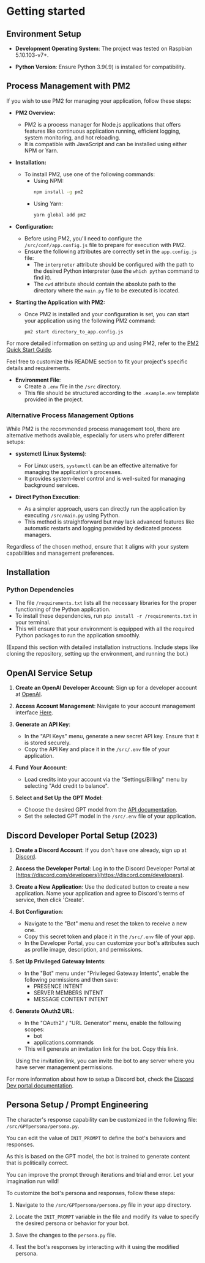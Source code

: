 # Getting started

## Environment Setup

- **Development Operating System**: The project was tested on Raspbian 5.10.103-v7+.

- **Python Version**: Ensure Python 3.9(.9) is installed for compatibility.

## Process Management with PM2

If you wish to use PM2 for managing your application, follow these steps:

- **PM2 Overview:**
  - PM2 is a process manager for Node.js applications that offers features like continuous application running, efficient logging, system monitoring, and hot reloading.
  - It is compatible with JavaScript and can be installed using either NPM or Yarn.

- **Installation:**
  - To install PM2, use one of the following commands:
    - Using NPM:
      ```bash
      npm install -g pm2
      ```
    - Using Yarn:
      ```bash
      yarn global add pm2
      ```

- **Configuration:**
  - Before using PM2, you'll need to configure the `/src/conf/app.config.js` file to prepare for execution with PM2.
  - Ensure the following attributes are correctly set in the `app.config.js` file:
    - The `interpreter` attribute should be configured with the path to the desired Python interpreter (use the `which python` command to find it).
    - The `cwd` attribute should contain the absolute path to the directory where the `main.py` file to be executed is located.

- **Starting the Application with PM2:**
  - Once PM2 is installed and your configuration is set, you can start your application using the following PM2 command:
    ```bash
    pm2 start directory_to_app.config.js 
    ```

For more detailed information on setting up and using PM2, refer to the [PM2 Quick Start Guide](https://pm2.keymetrics.io/docs/usage/quick-start/).

Feel free to customize this README section to fit your project's specific details and requirements.


- **Environment File**:
    - Create a `.env` file in the `/src` directory.
    - This file should be structured according to the `.example.env` template provided in the project.

### Alternative Process Management Options

While PM2 is the recommended process management tool, there are alternative methods available, especially for users who prefer different setups:

- **systemctl (Linux Systems)**: 
    - For Linux users, `systemctl` can be an effective alternative for managing the application's processes. 
    - It provides system-level control and is well-suited for managing background services.

- **Direct Python Execution**:
    - As a simpler approach, users can directly run the application by executing `/src/main.py` using Python.
    - This method is straightforward but may lack advanced features like automatic restarts and logging provided by dedicated process managers.

Regardless of the chosen method, ensure that it aligns with your system capabilities and management preferences.

## Installation

### Python Dependencies

- The file `/requirements.txt` lists all the necessary libraries for the proper functioning of the Python application. 
- To install these dependencies, run `pip install -r /requirements.txt` in your terminal.
- This will ensure that your environment is equipped with all the required Python packages to run the application smoothly.

(Expand this section with detailed installation instructions. Include steps like cloning the repository, setting up the environment, and running the bot.)


## OpenAI Service Setup

1. **Create an OpenAI Developer Account**: Sign up for a developer account at [OpenAI](https://openai.com).

2. **Access Account Management**: Navigate to your account management interface [Here](https://platform.openai.com/docs/overview).

3. **Generate an API Key**:
    - In the "API Keys" menu, generate a new secret API key. Ensure that it is stored securely.
    - Copy the API Key and place it in the `/src/.env` file of your application.

4. **Fund Your Account**:
    - Load credits into your account via the "Settings/Billing" menu by selecting "Add credit to balance".

5. **Select and Set Up the GPT Model**:
    - Choose the desired GPT model from the [API documentation](https://platform.openai.com/docs/models/models).
    - Set the selected GPT model in the `/src/.env` file of your application.


## Discord Developer Portal Setup (2023)

1. **Create a Discord Account**: If you don't have one already, sign up at [Discord](https://discord.com).

2. **Access the Developer Portal**: Log in to the Discord Developer Portal at [https://discord.com/developers](https://discord.com/developers).

3. **Create a New Application**: Use the dedicated button to create a new application. Name your application and agree to Discord's terms of service, then click 'Create'.

4. **Bot Configuration**:
    - Navigate to the "Bot" menu and reset the token to receive a new one.
    - Copy this secret token and place it in the `/src/.env` file of your app.
    - In the Developer Portal, you can customize your bot's attributes such as profile image, description, and permissions.

5. **Set Up Privileged Gateway Intents**:
    - In the "Bot" menu under "Privileged Gateway Intents", enable the following permissions and then save:
        - PRESENCE INTENT
        - SERVER MEMBERS INTENT
        - MESSAGE CONTENT INTENT

6. **Generate OAuth2 URL**:
    - In the "OAuth2" / "URL Generator" menu, enable the following scopes:
        - bot
        - applications.commands
    - This will generate an invitation link for the bot. Copy this link.
    
    Using the invitation link, you can invite the bot to any server where you have server management permissions.

For more information about how to setup a Discord bot, check the [Discord Dev portal documentation](https://discord.com/developers/docs/intro).


## Persona Setup / Prompt Engineering

The character's response capability can be customized in the following file: `/src/GPTpersona/persona.py`.

You can edit the value of `INIT_PROMPT` to define the bot's behaviors and responses.

As this is based on the GPT model, the bot is trained to generate content that is politically correct.

You can improve the prompt through iterations and trial and error. Let your imagination run wild!

To customize the bot's persona and responses, follow these steps:

1. Navigate to the `/src/GPTpersona/persona.py` file in your app directory.

2. Locate the `INIT_PROMPT` variable in the file and modify its value to specify the desired persona or behavior for your bot.

3. Save the changes to the `persona.py` file.

4. Test the bot's responses by interacting with it using the modified persona.